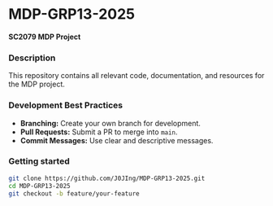 # MDP-GRP13-2025
**SC2079 MDP Project**

### Description
This repository contains all relevant code, documentation, and resources for the MDP project.

### Development Best Practices
- **Branching:** Create your own branch for development.
- **Pull Requests:** Submit a PR to merge into `main`. 
- **Commit Messages:** Use clear and descriptive messages.

### Getting started
```bash
git clone https://github.com/J0JIng/MDP-GRP13-2025.git
cd MDP-GRP13-2025
git checkout -b feature/your-feature
```